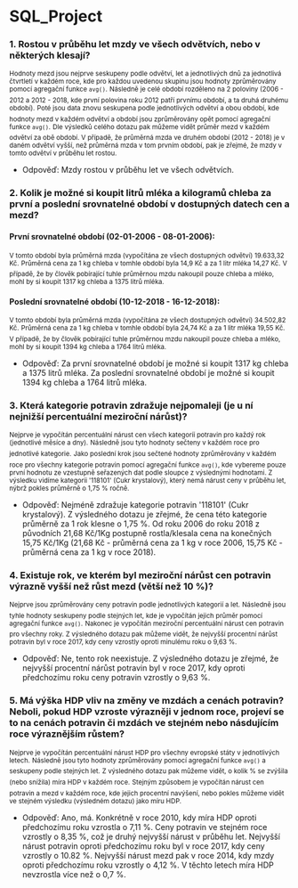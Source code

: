# SQL_Project

### 1. Rostou v průběhu let mzdy ve všech odvětvích, nebo v některých klesají?

  <sup>Hodnoty mezd jsou nejprve seskupeny podle odvětví, let a jednotlivých dnů za jednotlivá čtvrtletí v každém roce, kde pro každou uvedenou skupinu jsou hodnoty zprůměrovány pomocí agregační funkce ```avg()```.</sup>
  <sup>Následně je celé období rozděleno na 2 poloviny (2006 - 2012 a 2012 - 2018, kde první polovina roku 2012 patří prvnímu období, a ta druhá druhému období).</sup>
  <sup>Poté jsou data znovu seskupena podle jednotlivých odvětví a obou období, kde hodnoty mezd v každém odvětví a období jsou zprůměrovány opět pomocí agregační funkce ```avg()```.</sup>
  <sup>Dle výsledků celého dotazu pak můžeme vidět průměr mezd v každém odvětví za obě období. V případě, že průměrná mzda ve druhém období (2012 - 2018) je v daném odvětví vyšší, než průměrná mzda v tom prvním období, pak je zřejmé, že mzdy v tomto odvětví v průběhu let rostou.</sup>
  
- Odpověď: Mzdy rostou v průběhu let ve všech odvětvích.

### 2. Kolik je možné si koupit litrů mléka a kilogramů chleba za první a poslední srovnatelné období v dostupných datech cen a mezd?
  
  #### První srovnatelné období (02-01-2006 - 08-01-2006):
      
   <sup>V tomto období byla průměrná mzda (vypočítána ze všech dostupných odvětví) 19.633,32 Kč.</sup>
   <sup>Průměrná cena za 1 kg chleba v tomhle období byla 14,9 Kč a za 1 litr mléka 14,27 Kč.</sup>
   <sup>V případě, že by člověk pobírající tuhle průměrnou mzdu nakoupil pouze chleba a mléko, mohl by si koupit 1317 kg chleba a 1375 litrů mléka.</sup>
   
  #### Poslední srovnatelné období (10-12-2018 - 16-12-2018):
      
   <sup>V tomto období byla průměrná mzda (vypočítána ze všech dostupných odvětví) 34.502,82 Kč.</sup>
   <sup>Průměrná cena za 1 kg chleba v tomhle období byla 24,74 Kč a za 1 litr mléka 19,55 Kč.</sup>
   <sup>V případě, že by člověk pobírající tuhle průměrnou mzdu nakoupil pouze chleba a mléko, mohl by si koupit 1394 kg chleba a 1764 litrů mléka.</sub>
   
- Odpověď: Za první srovnatelné období je možné si koupit 1317 kg chleba a 1375 litrů mléka. 
           Za poslední srovnatelné období je možné si koupit 1394 kg chleba a 1764 litrů mléka.
    
### 3. Která kategorie potravin zdražuje nejpomaleji (je u ní nejnižší percentuální meziroční nárůst)?

   <sup>Nejprve je vypočítán percentuální nárust cen všech kategoríí potravin pro každý rok (jednotlivé měsíce a dny).</sup>
   <sup>Následně jsou tyto hodnoty sečteny v každém roce pro jednotlivé kategorie.</sup>
   <sup>Jako poslední krok jsou sečtené hodnoty zprůměrovány v každém roce pro všechny kategorie potravin pomocí agregační funkce ```avg()```, kde vybereme pouze první hodnotu ze vzestupně seřazených dat podle sloupce z výslednými hodnotami. Z výsledku vidíme kategorii '118101' (Cukr krystalový), který nemá nárust ceny v průběhu let, nýbrž pokles průměrně o 1,75 % ročně.</sup>

- Odpověď: Nejméně zdražuje kategorie potravin '118101' (Cukr krystalový). Z výsledného dotazu je zřejmé, že cena této kategorie průměrně za 1 rok klesne o 1,75 %. Od roku 2006 do roku 2018 z původních 21,68 Kč/1Kg postupně rostla/klesala cena na konečných 15,75 Kč/1Kg (21,68 Kč - průměrná cena za 1 kg v roce 2006, 15,75 Kč - průměrná cena za 1 kg v roce 2018).

### 4. Existuje rok, ve kterém byl meziroční nárůst cen potravin výrazně vyšší než růst mezd (větší než 10 %)?

   <sup>Nejprve jsou zprůměrovány ceny potravin podle jednotlivých kategorií a let.</sup>
   <sup>Následně jsou tyhle hodnoty seskupeny podle stejných let, kde je vypočítán jejich průměr pomocí agregační funkce ```avg()```.</sup>
   <sup>Nakonec je vypočítán meziroční percentuální nárust cen potravin pro všechny roky. Z výsledného dotazu pak můžeme vidět, že nejvyšší procentní nárůst potravin byl v roce 2017, kdy ceny vzrostly oproti minulému roku o 9,63 %.</sup>

- Odpověď: Ne, tento rok neexistuje. Z výsledného dotazu je zřejmé, že nejvyšší procentní nárůst potravin byl v roce 2017, kdy oproti předchozímu roku ceny potravin vzrostly o 9,63 %.

### 5. Má výška HDP vliv na změny ve mzdách a cenách potravin? Neboli, pokud HDP vzroste výrazněji v jednom roce, projeví se to na cenách potravin či mzdách ve stejném nebo násdujícím roce výraznějším růstem?

   <sup>Nejprve je vypočítán percentuální nárust HDP pro všechny evropské státy v jednotlivých letech.</sup>
   <sup>Následně jsou tyto hodnoty zprůměrovány pomocí agregační funkce ```avg()``` a seskupeny podle stejných let.</sup>
   <sup>Z výsledného dotazu pak můžeme vidět, o kolik % se zvýšila (nebo snížila) míra HDP v každém roce.</sup>
   <sup>Stejným způsobem je vypočítán nárust cen potravin a mezd v každém roce, kde jejich procentní navýšení, nebo pokles můžeme vidět ve stejném výsledku (výsledném dotazu) jako míru HDP.</sup>

- Odpověď: Ano, má. Konkrétně v roce 2010, kdy míra HDP oproti předchozímu roku vzrostla o 7,11 %. Ceny potravin ve stejném roce vzrostly o 8,35 %, což je druhý nejvyšší nárust v průběhu let. Nejvyšší nárust potravin oproti předchozímu roku byl v roce 2017, kdy ceny vzrostly o 10.82 %. Nejvyšší nárust mezd pak v roce 2014, kdy mzdy oproti předchozímu roku vzrostly o 4,12 %. V těchto letech míra HDP nevzrostla více než o 0,7 %.
